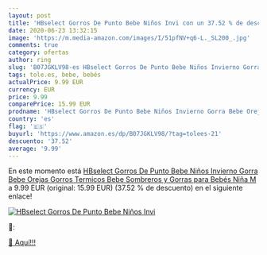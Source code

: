 ```yaml
---
layout: post
title: 'HBselect Gorros De Punto Bebe Niños Invi con un 37.52 % de descuento'
date: 2020-06-23 13:32:15
image: 'https://m.media-amazon.com/images/I/51pfNV+q6-L._SL200_.jpg'
comments: true
category: ofertas
author: ring
slug: 'B07JGKLV98-es HBselect Gorros De Punto Bebe Niños Invierno Gorra Bebe...'
tags: tole.es, bebe, bebés
actualPrice: 9.99 EUR
currency: EUR
price: 9.99
comparePrice: 15.99 EUR
prodname: 'HBselect Gorros De Punto Bebe Niños Invierno Gorra Bebe Orejas Gorros Termicos Bebe Sombreros y Gorras para Bebés Niña  M '
country: 'es'
flag: '🇪🇸'
buyurl: 'https://www.amazon.es/dp/B07JGKLV98/?tag=tolees-21'
descuento: '37.52'
average: '9.99'
---
```


En este momento está [HBselect Gorros De Punto Bebe Niños Invierno Gorra Bebe Orejas Gorros Termicos Bebe Sombreros y Gorras para Bebés Niña  M ](https://www.amazon.es/dp/B07JGKLV98/?tag=tolees-21) a 9.99 EUR (original: 15.99 EUR) (37.52 %  de descuento) en el siguiente enlace!

[![HBselect Gorros De Punto Bebe Niños Invi](https://m.media-amazon.com/images/I/51pfNV+q6-L._SL200_.jpg)](https://www.amazon.es/dp/B07JGKLV98/?tag=tolees-21)

🔎:


[🛒 Aquí!!!](https://www.amazon.es/dp/B07JGKLV98/?tag=tolees-21)
